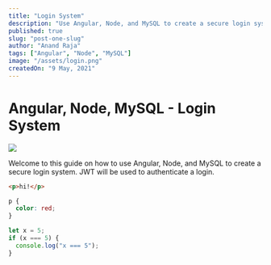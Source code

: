 ```yaml
---
title: "Login System"
description: "Use Angular, Node, and MySQL to create a secure login system. Uses BCrypt, JWT, and HTTP interceptor to secure the application."
published: true
slug: "post-one-slug"
author: "Anand Raja"
tags: ["Angular", "Node", "MySQL"]
image: "/assets/login.png"
createdOn: "9 May, 2021"
---
```


<h1>Angular, Node, MySQL - Login System</h1>

<div class="container">
  <img src="/assets/login.png" />
  <p>Welcome to this guide on how to use Angular, Node, and MySQL to create a secure login system. JWT will be used to authenticate a login.</p>

```html
<p>hi!</p>
```

```css
p {
  color: red;
}
```

```typescript
let x = 5;
if (x === 5) {
  console.log("x === 5");
}
```
</div>
